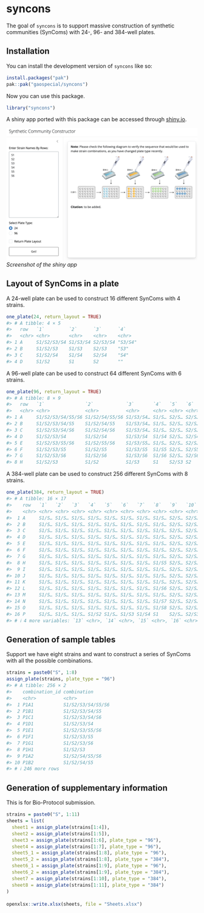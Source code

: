 
<!-- README.md is generated from README.Rmd. Please edit that file -->

# syncons

<!-- badges: start -->
<!-- badges: end -->

The goal of `syncons` is to support massive construction of synthetic
communities (SynComs) with 24-, 96- and 384-well plates.

## Installation

You can install the development version of `syncons` like so:

``` r
install.packages("pak")
pak::pak("gaospecial/syncons")
```

Now you can use this package.

``` r
library("syncons")
```

A shiny app ported with this package can be accessed through
[shiny.io](https://bio-spring.shinyapps.io/SynComsConstructor/).

![](./man/figures/shiny-app-screenshot.png) *Screenshot of the shiny
app*

## Layout of SynComs in a plate

A 24-well plate can be used to construct 16 different SynComs with 4
strains.

``` r
one_plate(24, return_layout = TRUE)
#> # A tibble: 4 × 5
#>   row   `1`         `2`      `3`      `4`    
#>   <chr> <chr>       <chr>    <chr>    <chr>  
#> 1 A     S1/S2/S3/S4 S1/S3/S4 S2/S3/S4 "S3/S4"
#> 2 B     S1/S2/S3    S1/S3    S2/S3    "S3"   
#> 3 C     S1/S2/S4    S1/S4    S2/S4    "S4"   
#> 4 D     S1/S2       S1       S2       ""
```

A 96-well plate can be used to construct 64 different SynComs with 6
strains.

``` r
one_plate(96, return_layout = TRUE)
#> # A tibble: 8 × 9
#>   row   `1`               `2`            `3`       `4`   `5`   `6`   `7`   `8`  
#>   <chr> <chr>             <chr>          <chr>     <chr> <chr> <chr> <chr> <chr>
#> 1 A     S1/S2/S3/S4/S5/S6 S1/S2/S4/S5/S6 S1/S3/S4… S1/S… S2/S… S2/S… S3/S… "S4/…
#> 2 B     S1/S2/S3/S4/S5    S1/S2/S4/S5    S1/S3/S4… S1/S… S2/S… S2/S… S3/S… "S4/…
#> 3 C     S1/S2/S3/S4/S6    S1/S2/S4/S6    S1/S3/S4… S1/S… S2/S… S2/S… S3/S… "S4/…
#> 4 D     S1/S2/S3/S4       S1/S2/S4       S1/S3/S4  S1/S4 S2/S… S2/S4 S3/S4 "S4" 
#> 5 E     S1/S2/S3/S5/S6    S1/S2/S5/S6    S1/S3/S5… S1/S… S2/S… S2/S… S3/S… "S5/…
#> 6 F     S1/S2/S3/S5       S1/S2/S5       S1/S3/S5  S1/S5 S2/S… S2/S5 S3/S5 "S5" 
#> 7 G     S1/S2/S3/S6       S1/S2/S6       S1/S3/S6  S1/S6 S2/S… S2/S6 S3/S6 "S6" 
#> 8 H     S1/S2/S3          S1/S2          S1/S3     S1    S2/S3 S2    S3    ""
```

A 384-well plate can be used to construct 256 different SynComs with 8
strains.

``` r
one_plate(384, return_layout = TRUE)
#> # A tibble: 16 × 17
#>    row   `1`   `2`   `3`   `4`   `5`   `6`   `7`   `8`   `9`   `10`  `11`  `12` 
#>    <chr> <chr> <chr> <chr> <chr> <chr> <chr> <chr> <chr> <chr> <chr> <chr> <chr>
#>  1 A     S1/S… S1/S… S1/S… S1/S… S1/S… S1/S… S1/S… S1/S… S2/S… S2/S… S2/S… S2/S…
#>  2 B     S1/S… S1/S… S1/S… S1/S… S1/S… S1/S… S1/S… S1/S… S2/S… S2/S… S2/S… S2/S…
#>  3 C     S1/S… S1/S… S1/S… S1/S… S1/S… S1/S… S1/S… S1/S… S2/S… S2/S… S2/S… S2/S…
#>  4 D     S1/S… S1/S… S1/S… S1/S… S1/S… S1/S… S1/S… S1/S… S2/S… S2/S… S2/S… S2/S…
#>  5 E     S1/S… S1/S… S1/S… S1/S… S1/S… S1/S… S1/S… S1/S… S2/S… S2/S… S2/S… S2/S…
#>  6 F     S1/S… S1/S… S1/S… S1/S… S1/S… S1/S… S1/S… S1/S… S2/S… S2/S… S2/S… S2/S…
#>  7 G     S1/S… S1/S… S1/S… S1/S… S1/S… S1/S… S1/S… S1/S… S2/S… S2/S… S2/S… S2/S…
#>  8 H     S1/S… S1/S… S1/S… S1/S… S1/S… S1/S… S1/S… S1/S5 S2/S… S2/S… S2/S… S2/S5
#>  9 I     S1/S… S1/S… S1/S… S1/S… S1/S… S1/S… S1/S… S1/S… S2/S… S2/S… S2/S… S2/S…
#> 10 J     S1/S… S1/S… S1/S… S1/S… S1/S… S1/S… S1/S… S1/S… S2/S… S2/S… S2/S… S2/S…
#> 11 K     S1/S… S1/S… S1/S… S1/S… S1/S… S1/S… S1/S… S1/S… S2/S… S2/S… S2/S… S2/S…
#> 12 L     S1/S… S1/S… S1/S… S1/S… S1/S… S1/S… S1/S… S1/S6 S2/S… S2/S… S2/S… S2/S6
#> 13 M     S1/S… S1/S… S1/S… S1/S… S1/S… S1/S… S1/S… S1/S… S2/S… S2/S… S2/S… S2/S…
#> 14 N     S1/S… S1/S… S1/S… S1/S… S1/S… S1/S… S1/S… S1/S7 S2/S… S2/S… S2/S… S2/S7
#> 15 O     S1/S… S1/S… S1/S… S1/S… S1/S… S1/S… S1/S… S1/S8 S2/S… S2/S… S2/S… S2/S8
#> 16 P     S1/S… S1/S… S1/S… S1/S2 S1/S… S1/S3 S1/S4 S1    S2/S… S2/S3 S2/S4 S2   
#> # ℹ 4 more variables: `13` <chr>, `14` <chr>, `15` <chr>, `16` <chr>
```

## Generation of sample tables

Support we have eight strains and want to construct a series of SynComs
with all the possible combinations.

``` r
strains = paste0("S", 1:8)
assign_plate(strains, plate_type = "96")
#> # A tibble: 256 × 2
#>    combination_id combination      
#>    <chr>          <chr>            
#>  1 P1A1           S1/S2/S3/S4/S5/S6
#>  2 P1B1           S1/S2/S3/S4/S5   
#>  3 P1C1           S1/S2/S3/S4/S6   
#>  4 P1D1           S1/S2/S3/S4      
#>  5 P1E1           S1/S2/S3/S5/S6   
#>  6 P1F1           S1/S2/S3/S5      
#>  7 P1G1           S1/S2/S3/S6      
#>  8 P1H1           S1/S2/S3         
#>  9 P1A2           S1/S2/S4/S5/S6   
#> 10 P1B2           S1/S2/S4/S5      
#> # ℹ 246 more rows
```

## Generation of supplementary information

This is for Bio-Protocol submission.

``` r
strains = paste0("S", 1:11)
sheets = list(
  sheet1 = assign_plate(strains[1:4]),
  sheet2 = assign_plate(strains[1:5]),
  sheet3 = assign_plate(strains[1:6], plate_type = "96"),
  sheet4 = assign_plate(strains[1:7], plate_type = "96"),
  sheet5_1 = assign_plate(strains[1:8], plate_type = "96"),
  sheet5_2 = assign_plate(strains[1:8], plate_type = "384"),
  sheet6_1 = assign_plate(strains[1:9], plate_type = "96"),
  sheet6_2 = assign_plate(strains[1:9], plate_type = "384"),
  sheet7 = assign_plate(strains[1:10], plate_type = "384"),
  sheet8 = assign_plate(strains[1:11], plate_type = "384")
)

openxlsx::write.xlsx(sheets, file = "Sheets.xlsx")
```
